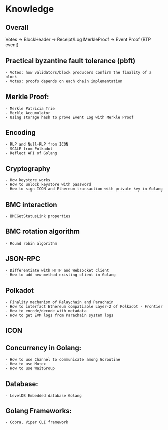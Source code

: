 # Knowledge

## Overall

Votes -> BlockHeader -> Receipt/Log MerkleProof -> Event Proof (BTP event)

## Practical byzantine fault tolerance (pbft)
    - Votes: how validators/block producers confirm the finality of a block
    - Votes: proofs depends on each chain implementation

## Merkle Proof: 
    - Merkle Patricia Trie
    - Merkle Accumulator
    - Using storage hash to prove Event Log with Merkle Proof

## Encoding
    - RLP and Null-RLP from ICON
    - SCALE from Polkadot
    - Reflect API of Golang

## Cryptography
    - How keystore works
    - How to unlock keystore with password
    - How to sign ICON and Ethereum transaction with private key in Golang

## BMC interaction
    - BMCGetStatusLink properties

## BMC rotation algorithm
    - Round robin algorithm

## JSON-RPC
    - Differentiate with HTTP and Websocket client
    - How to add new method existing client in Golang

## Polkadot
    - Finality mechanism of Relaychain and Parachain
    - How to interfact Ethereum compatiable Layer-2 of Polkadot - Frontier
    - How to encode/decode with metadata
    - How to get EVM logs from Parachain system logs

## ICON

## Concurrency in Golang:
    - How to use Channel to communicate among Goroutine
    - How to use Mutex
    - How to use WaitGroup

## Database:
    - LevelDB Embedded database Golang

## Golang Frameworks:
    - Cobra, Viper CLI framework